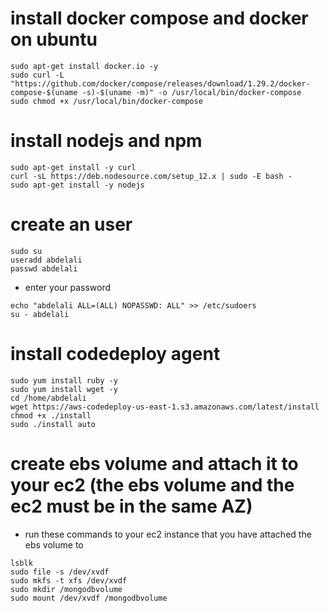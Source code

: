 # install docker compose and docker on ubuntu

```
sudo apt-get install docker.io -y
sudo curl -L "https://github.com/docker/compose/releases/download/1.29.2/docker-compose-$(uname -s)-$(uname -m)" -o /usr/local/bin/docker-compose
sudo chmod +x /usr/local/bin/docker-compose
```

# install nodejs and npm

```
sudo apt-get install -y curl
curl -sL https://deb.nodesource.com/setup_12.x | sudo -E bash -
sudo apt-get install -y nodejs
```

# create an user

```
sudo su
useradd abdelali
passwd abdelali
```

- enter your password

```
echo "abdelali ALL=(ALL) NOPASSWD: ALL" >> /etc/sudoers
su - abdelali
```

# install codedeploy agent

```
sudo yum install ruby -y
sudo yum install wget -y
cd /home/abdelali
wget https://aws-codedeploy-us-east-1.s3.amazonaws.com/latest/install
chmod +x ./install
sudo ./install auto
```

# create ebs volume and attach it to your ec2 (the ebs volume and the ec2 must be in the same AZ)

- run these commands to your ec2 instance that you have attached the ebs volume to

```
lsblk
sudo file -s /dev/xvdf
sudo mkfs -t xfs /dev/xvdf
sudo mkdir /mongodbvolume
sudo mount /dev/xvdf /mongodbvolume

```
